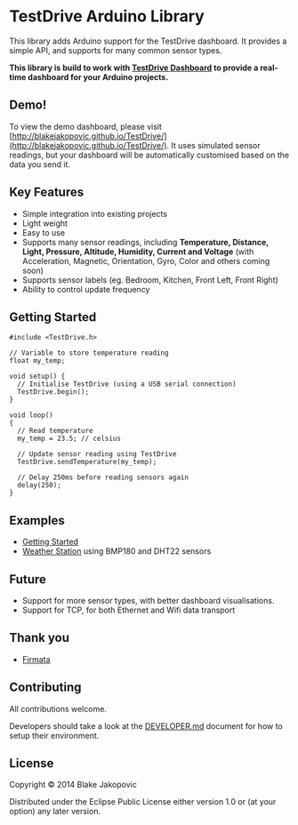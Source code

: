 # TestDrive Arduino Library

This library adds Arduino support for the TestDrive dashboard. It provides a simple API, and supports for many common sensor types.

**This library is build to work with [TestDrive Dashboard](https://github.com/blakejakopovic/TestDrive) to provide a real-time dashboard for your Arduino projects.**

## Demo!

To view the demo dashboard, please visit [http://blakejakopovic.github.io/TestDrive/](http://blakejakopovic.github.io/TestDrive/). It uses simulated
sensor readings, but your dashboard will be automatically customised based on the data you send it.

## Key Features
* Simple integration into existing projects
* Light weight
* Easy to use
* Supports many sensor readings, including **Temperature, Distance, Light, Pressure, Altitude, Humidity, Current and Voltage** (with Acceleration, Magnetic, Orientation, Gyro, Color and others coming soon)
* Supports sensor labels (eg. Bedroom, Kitchen, Front Left, Front Right)
* Ability to control update frequency

## Getting Started
```arduino
#include <TestDrive.h>

// Variable to store temperature reading
float my_temp;

void setup() {
  // Initialise TestDrive (using a USB serial connection)
  TestDrive.begin();
}

void loop()
{
  // Read temperature
  my_temp = 23.5; // celsius

  // Update sensor reading using TestDrive
  TestDrive.sendTemperature(my_temp);

  // Delay 250ms before reading sensors again
  delay(250);
}
```

## Examples
* [Getting Started](https://github.com/blakejakopovic/TestDrive-Arduino/tree/master/examples/getting_started)
* [Weather Station](https://github.com/blakejakopovic/TestDrive-Arduino/tree/master/examples/weather_station) using BMP180 and DHT22 sensors

## Future
* Support for more sensor types, with better dashboard visualisations.
* Support for TCP, for both Ethernet and Wifi data transport

## Thank you
* [Firmata](http://firmata.org/wiki/Main_Page)

## Contributing
All contributions welcome.

Developers should take a look at the [DEVELOPER.md](https://github.com/blakejakopovic/TestDrive-Arduino/blob/master/DEVELOPER.md) document for how to setup their environment.

## License

Copyright © 2014 Blake Jakopovic

Distributed under the Eclipse Public License either version 1.0 or (at
your option) any later version.